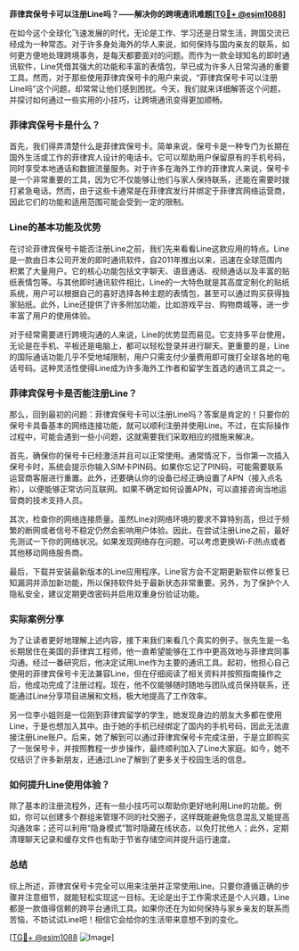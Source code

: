 **菲律宾保号卡可以注册Line吗？——解决你的跨境通讯难题[[TG💪+ @esim1088](https://t.me/s/esim1088)]**

在如今这个全球化飞速发展的时代，无论是工作、学习还是日常生活，跨国交流已经成为一种常态。对于许多身处海外的华人来说，如何保持与国内亲友的联系，如何更方便地处理跨境事务，是每天都要面对的问题。而作为一款全球知名的即时通讯软件，Line凭借其强大的功能和丰富的表情包，早已成为许多人日常沟通的重要工具。然而，对于那些使用菲律宾保号卡的用户来说，“菲律宾保号卡可以注册Line吗”这个问题，却常常让他们感到困扰。今天，我们就来详细解答这个问题，并探讨如何通过一些实用的小技巧，让跨境通讯变得更加顺畅。

### 菲律宾保号卡是什么？

首先，我们得弄清楚什么是菲律宾保号卡。简单来说，保号卡是一种专门为长期在国外生活或工作的菲律宾人设计的电话卡。它可以帮助用户保留原有的手机号码，同时享受本地通话和数据流量服务。对于许多在海外工作的菲律宾人来说，保号卡是一个非常重要的工具，因为它不仅能够让他们与家人保持联系，还能在需要时拨打紧急电话。然而，由于这些卡通常是在菲律宾发行并绑定于菲律宾网络运营商，因此它们的功能和适用范围可能会受到一定的限制。

### Line的基本功能及优势

在讨论菲律宾保号卡能否注册Line之前，我们先来看看Line这款应用的特点。Line是一款由日本公司开发的即时通讯软件，自2011年推出以来，迅速在全球范围内积累了大量用户。它的核心功能包括文字聊天、语音通话、视频通话以及丰富的贴纸表情包等。与其他即时通讯软件相比，Line的一大特色就是其高度定制化的贴纸系统，用户可以根据自己的喜好选择各种主题的表情包，甚至可以通过购买获得独家贴纸。此外，Line还提供了许多附加功能，比如游戏平台、购物商城等，进一步丰富了用户的使用体验。

对于经常需要进行跨境沟通的人来说，Line的优势显而易见。它支持多平台使用，无论是在手机、平板还是电脑上，都可以轻松登录并进行聊天。更重要的是，Line的国际通话功能几乎不受地域限制，用户只需支付少量费用即可拨打全球各地的电话号码。这种灵活性使得Line成为许多海外工作者和留学生首选的通讯工具之一。

### 菲律宾保号卡是否能注册Line？

那么，回到最初的问题：菲律宾保号卡可以注册Line吗？答案是肯定的！只要你的保号卡具备基本的网络连接功能，就可以顺利注册并使用Line。不过，在实际操作过程中，可能会遇到一些小问题，这就需要我们采取相应的措施来解决。

首先，确保你的保号卡已经激活并且可以正常使用。通常情况下，当你第一次插入保号卡时，系统会提示你输入SIM卡PIN码。如果你忘记了PIN码，可能需要联系运营商客服进行重置。此外，还要确认你的设备已经正确设置了APN（接入点名称），以便能够正常访问互联网。如果不确定如何设置APN，可以直接咨询当地运营商的技术支持人员。

其次，检查你的网络连接质量。虽然Line对网络环境的要求不算特别高，但过于频繁的断网或者信号不稳定仍然会影响用户体验。因此，在尝试注册Line之前，最好先测试一下你的网络状况。如果发现网络存在问题，可以考虑更换Wi-Fi热点或者其他移动网络服务商。

最后，下载并安装最新版本的Line应用程序。Line官方会不定期更新软件以修复已知漏洞并添加新功能，所以保持软件处于最新状态非常重要。另外，为了保护个人隐私安全，建议定期更改密码并启用双重身份验证功能。

### 实际案例分享

为了让读者更好地理解上述内容，接下来我们来看几个真实的例子。张先生是一名长期居住在美国的菲律宾工程师，他一直希望能够在工作中更高效地与菲律宾同事沟通。经过一番研究后，他决定试用Line作为主要的通讯工具。起初，他担心自己使用的菲律宾保号卡无法兼容Line，但在仔细阅读了相关资料并按照指南操作之后，他成功完成了注册过程。现在，他不仅能够随时随地与团队成员保持联系，还能通过Line分享项目进展和文档，极大地提高了工作效率。

另一位李小姐则是一位刚到菲律宾留学的学生，她发现身边的朋友大多都在使用Line，于是也想加入其中。由于她的手机已经绑定了国内的手机号码，因此无法直接注册Line账户。后来，她了解到可以通过菲律宾保号卡完成注册，于是立即购买了一张保号卡，并按照教程一步步操作，最终顺利加入了Line大家庭。如今，她不仅结识了许多新朋友，还通过Line了解到了更多关于校园生活的信息。

### 如何提升Line使用体验？

除了基本的注册流程外，还有一些小技巧可以帮助你更好地利用Line的功能。例如，你可以创建多个群组来管理不同的社交圈子，这样既能避免信息混乱又能提高沟通效率；还可以利用“隐身模式”暂时隐藏在线状态，以免打扰他人；此外，定期清理聊天记录和缓存文件也有助于节省存储空间并提升运行速度。

### 总结

综上所述，菲律宾保号卡完全可以用来注册并正常使用Line。只要你遵循正确的步骤并注意细节，就能轻松实现这一目标。无论是出于工作需求还是个人兴趣，Line都是一款值得信赖的跨平台通讯工具。如果你还在为如何保持与家乡亲友的联系而苦恼，不妨试试Line吧！相信它会给你的生活带来意想不到的变化。

[[TG💪+ @esim1088](https://t.me/s/esim1088) ![Image](https://i.postimg.cc/4NQfJmqS/Snipaste-2025-05-13-00-14-12.png)]